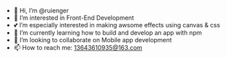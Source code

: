 - 👋 Hi, I’m @ruienger
- 👀 I’m interested in Front-End Development
- 💕 I’m especially interested in making awsome effects using canvas & css
- 🌱 I’m currently learning how to build and develop an app with npm
- 💞️ I’m looking to collaborate on Mobile app development
- 📫 How to reach me: 13643610935@163.com

<!---
ruienger/ruienger is a ✨ special ✨ repository because its `README.md` (this file) appears on your GitHub profile.
You can click the Preview link to take a look at your changes.
--->
